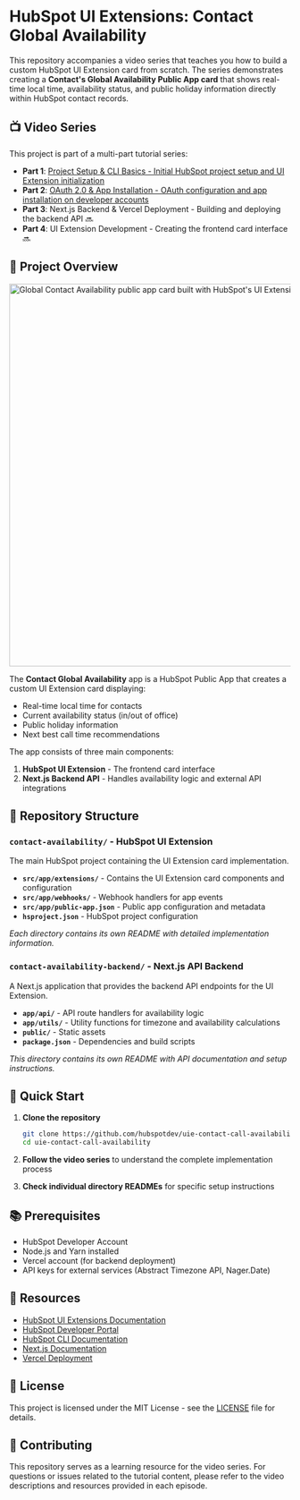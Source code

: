# HubSpot UI Extensions: Contact Global Availability

This repository accompanies a video series that teaches you how to build a custom HubSpot UI Extension card from scratch. The series demonstrates creating a **Contact's Global Availability Public App card** that shows real-time local time, availability status, and public holiday information directly within HubSpot contact records.

## 📺 Video Series

This project is part of a multi-part tutorial series:

- **Part 1**: [Project Setup & CLI Basics - Initial HubSpot project setup and UI Extension initialization](https://www.youtube.com/watch?v=KrqimgNb2ic)
- **Part 2**: [OAuth 2.0 & App Installation - OAuth configuration and app installation on developer accounts](https://www.youtube.com/watch?v=b1bCzozbGio)
- **Part 3**: Next.js Backend & Vercel Deployment - Building and deploying the backend API 🔜
- **Part 4**: UI Extension Development - Creating the frontend card interface 🔜

## 🎯 Project Overview

<img width="684" alt="Global Contact Availability public app card built with HubSpot's UI Extensions" src="https://github.com/user-attachments/assets/357b0010-461c-44fa-b4c6-ac8f38ddb734" />

The **Contact Global Availability** app is a HubSpot Public App that creates a custom UI Extension card displaying:
- Real-time local time for contacts
- Current availability status (in/out of office)
- Public holiday information
- Next best call time recommendations

The app consists of three main components:
1. **HubSpot UI Extension** - The frontend card interface
2. **Next.js Backend API** - Handles availability logic and external API integrations

## 📁 Repository Structure

### `contact-availability/` - HubSpot UI Extension
The main HubSpot project containing the UI Extension card implementation.

- **`src/app/extensions/`** - Contains the UI Extension card components and configuration
- **`src/app/webhooks/`** - Webhook handlers for app events
- **`src/app/public-app.json`** - Public app configuration and metadata
- **`hsproject.json`** - HubSpot project configuration

*Each directory contains its own README with detailed implementation information.*

### `contact-availability-backend/` - Next.js API Backend
A Next.js application that provides the backend API endpoints for the UI Extension.

- **`app/api/`** - API route handlers for availability logic
- **`app/utils/`** - Utility functions for timezone and availability calculations
- **`public/`** - Static assets
- **`package.json`** - Dependencies and build scripts

*This directory contains its own README with API documentation and setup instructions.*

## 🚀 Quick Start

1. **Clone the repository**
   ```bash
   git clone https://github.com/hubspotdev/uie-contact-call-availability.git
   cd uie-contact-call-availability
   ```

2. **Follow the video series** to understand the complete implementation process

3. **Check individual directory READMEs** for specific setup instructions

## 📚 Prerequisites

- HubSpot Developer Account
- Node.js and Yarn installed
- Vercel account (for backend deployment)
- API keys for external services (Abstract Timezone API, Nager.Date)

## 🔗 Resources

- [HubSpot UI Extensions Documentation](https://developers.hubspot.com/docs/guides/crm/public-apps/overview)
- [HubSpot Developer Portal](https://developers.hubspot.com/get-started)
- [HubSpot CLI Documentation](https://developers.hubspot.com/docs/guides/crm/developer-projects/project-cli-commands)
- [Next.js Documentation](https://nextjs.org/docs)
- [Vercel Deployment](https://vercel.com/docs)

## 📝 License

This project is licensed under the MIT License - see the [LICENSE](LICENSE) file for details.

## 🤝 Contributing

This repository serves as a learning resource for the video series. For questions or issues related to the tutorial content, please refer to the video descriptions and resources provided in each episode.
